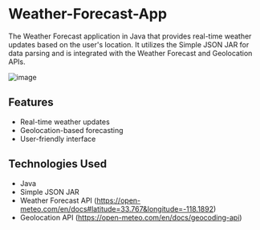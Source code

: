 # Weather-Forecast-App
The Weather Forecast application in Java that provides real-time weather updates based on the user's location. It utilizes the Simple JSON JAR for data parsing and is integrated with the Weather Forecast and Geolocation APIs.

![image](https://github.com/gambre09/Weather-Forecast-App/assets/115577142/a5a54cf8-2f1f-4816-9e6e-69301c3f58f3)

## Features

- Real-time weather updates
- Geolocation-based forecasting
- User-friendly interface

## Technologies Used

- Java
- Simple JSON JAR
- Weather Forecast API (https://open-meteo.com/en/docs#latitude=33.767&longitude=-118.1892)
- Geolocation API (https://open-meteo.com/en/docs/geocoding-api)
 
